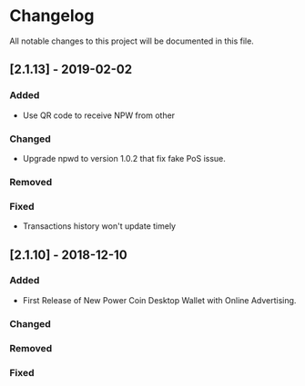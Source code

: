 
# Changelog
All notable changes to this project will be documented in this file.

## [2.1.13] - 2019-02-02

### Added
- Use QR code to receive NPW from other

### Changed
- Upgrade npwd to version 1.0.2 that fix fake PoS issue.

### Removed

### Fixed
- Transactions history won't update timely


## [2.1.10] - 2018-12-10

### Added

- First Release of New Power Coin Desktop Wallet with Online Advertising.

### Changed

### Removed

### Fixed

